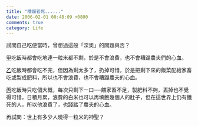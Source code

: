 ```yaml
---
title: "糟蹋者死......"
date: 2006-02-01 00:48:09 +0800
comments: true
category: Life
---
```


<p>試問自己吃便當時，曾想過這般「深奧」的問題與否？</p><p><u>甲</u>吃飯時都會吃地連一粒米都不剩，於是不會浪費，也不會糟蹋農夫們的心血。</p><p><u>乙</u>吃飯時都會吃不完，但因為剩太多了，扔掉可惜，於是把剩下來的飯菜配給家畜吃或製成肥料，所以也不會浪費，也不會糟蹋農夫的心血。</p><p><u>丙</u>吃飯時只吃個大概，每次只剩下一口──餵家畜不足，製肥料不夠，丟掉也不覺得可惜，日積月累，浪費的白米也可以再填飽幾個人的肚子，但在這世界上仍有餓死的人，所以他浪費了，也踐踏了農夫的心血。</p><p>再試問：世上有多少人曉得一粒米的神聖？</p>
